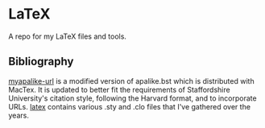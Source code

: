 # LaTeX
A repo for my LaTeX files and tools.

## Bibliography
[myapalike-url](https://github.com/paulrbts/latex/tree/master/texmf/bibtex/bst) is a modified version of apalike.bst which is distributed with MacTex.
It is updated to better fit the requirements of Staffordshire University's citation style, following the Harvard format, and to incorporate URLs.
[latex](https://github.com/paulrbts/latex/tree/master/texmf/tex/latex) contains various .sty and .clo files that I've gathered over the years.
